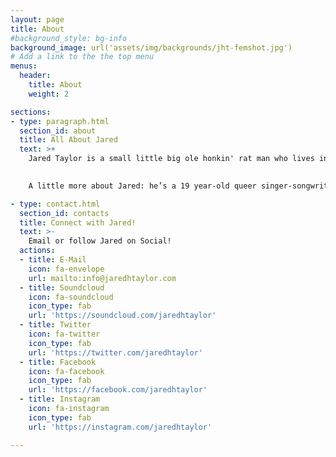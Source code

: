 ```yaml
---
layout: page
title: About
#background_style: bg-info
background_image: url('assets/img/backgrounds/jht-femshot.jpg')
# Add a link to the the top menu
menus:
  header:
    title: About
    weight: 2

sections:
- type: paragraph.html
  section_id: about
  title: All About Jared
  text: >+
    Jared Taylor is a small little big ole honkin' rat man who lives in the sewers (and also in Philadelphia, PA). He is like those 5’8” little mousy boys that Lizzo likes from the one TikTok, except he is too big to live in the walls, and cheese does not sit right with him. But he is 5’8”, so he’s got that going for him. When he is not playing dead to hide from strangers, digging through the trash, or eating food he finds on the ground, he is acting and making songs! So far, he has released one single, **Catalyst & Chaos**, and one EP, **A Lighter Heart EP**. He also makes small stuff and puts it on his [SoundCloud](https://soundcloud.com/jaredhtaylor), if you’re interested in that funky business.
    

    A little more about Jared: he’s a 19 year-old queer singer-songwriter. When he was younger, he wanted to be a lawyer to make lots of money, but he was afraid of public speaking. Now, he attends Temple University to be an actor, so looks like he’s 0 for 2 on that one. His music? Glad you asked. His influences range far and wide, from folk pop to folk rock, including but limited to LMFAO, Justin Bieber, Gabbie Hanna, and that one absolute banger of a Yo Gabba Gabba album. And also like 80s pop, alt rock, 70s pop, a little classical, country, you name it. People have described his music as “terrifying, like piss-your-pants-level scary”, “garbage”, and “Jared I’m trying to watch a British crime show please stop playing your songs on the soundbar”, but maybe he should stop asking his dad to describe his music. He started acting in middle school, which is also when he started writing his own music. He’s always been a poetry-first kinda guy, and his songs, though often simple in melodic construction, try to pack a punch in their lyrical content. Except for the one about a worm. That’s about a worm.

- type: contact.html
  section_id: contacts
  title: Connect with Jared!
  text: >-
    Email or follow Jared on Social!
  actions:
  - title: E-Mail
    icon: fa-envelope
    url: mailto:info@jaredhtaylor.com
  - title: Soundcloud
    icon: fa-soundcloud
    icon_type: fab
    url: 'https://soundcloud.com/jaredhtaylor'  
  - title: Twitter
    icon: fa-twitter
    icon_type: fab
    url: 'https://twitter.com/jaredhtaylor'
  - title: Facebook
    icon: fa-facebook
    icon_type: fab
    url: 'https://facebook.com/jaredhtaylor'
  - title: Instagram
    icon: fa-instagram
    icon_type: fab
    url: 'https://instagram.com/jaredhtaylor'  

---
```

